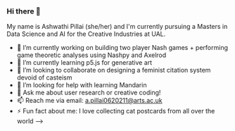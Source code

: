 ### Hi there 👋 

My name is Ashwathi Pillai (she/her) and I'm currently pursuing a Masters in Data Science and AI for the Creative Industries at UAL. 



- 🔭 I’m currently working on building two player Nash games + performing game theoretic analyses using Nashpy and Axelrod
- 🌱 I’m currently learning p5.js for generative art 
- 👯 I’m looking to collaborate on designing a feminist citation system devoid of casteism 
- 🤔 I’m looking for help with learning Mandarin 
- 💬 Ask me about user research or creative coding! 
- 📫 Reach me via email: a.pillai0620211@arts.ac.uk 
- ⚡ Fun fact about me: I love collecting cat postcards from all over the world
-->
